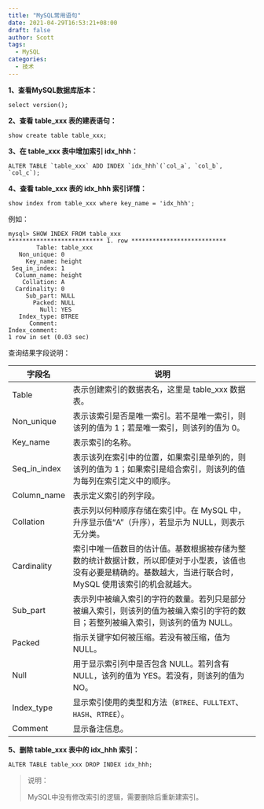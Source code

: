 ```yaml
---
title: "MySQL常用语句"
date: 2021-04-29T16:53:21+08:00
draft: false
author: Scott
tags:
  - MySQL
categories:
  - 技术
---
```


**1、查看MySQL数据库版本：**

```mysql
select version();
```

**2、查看 table_xxx 表的建表语句：**

```mysql
show create table table_xxx;
```

**3、在 table_xxx 表中增加索引 idx_hhh：**

```mysql
ALTER TABLE `table_xxx` ADD INDEX `idx_hhh`(`col_a`, `col_b`, `col_c`);
```

**4、查看 table_xxx 表的 idx_hhh 索引详情：**

```mysql
show index from table_xxx where key_name = 'idx_hhh';
```

例如：

```mysql
mysql> SHOW INDEX FROM table_xxx
*************************** 1. row ***************************
        Table: table_xxx
   Non_unique: 0
     Key_name: height
 Seq_in_index: 1
  Column_name: height
    Collation: A
  Cardinality: 0
     Sub_part: NULL
       Packed: NULL
         Null: YES
   Index_type: BTREE
      Comment:
Index_comment:
1 row in set (0.03 sec)
```

查询结果字段说明：

| 字段名       | 说明                                                         |
| ------------ | ------------------------------------------------------------ |
| Table        | 表示创建索引的数据表名，这里是 table_xxx 数据表。            |
| Non_unique   | 表示该索引是否是唯一索引。若不是唯一索引，则该列的值为 1；若是唯一索引，则该列的值为 0。 |
| Key_name     | 表示索引的名称。                                             |
| Seq_in_index | 表示该列在索引中的位置，如果索引是单列的，则该列的值为 1；如果索引是组合索引，则该列的值为每列在索引定义中的顺序。 |
| Column_name  | 表示定义索引的列字段。                                       |
| Collation    | 表示列以何种顺序存储在索引中。在 MySQL 中，升序显示值“A”（升序），若显示为 NULL，则表示无分类。 |
| Cardinality  | 索引中唯一值数目的估计值。基数根据被存储为整数的统计数据计数，所以即使对于小型表，该值也没有必要是精确的。基数越大，当进行联合时，MySQL 使用该索引的机会就越大。 |
| Sub_part     | 表示列中被编入索引的字符的数量。若列只是部分被编入索引，则该列的值为被编入索引的字符的数目；若整列被编入索引，则该列的值为 NULL。 |
| Packed       | 指示关键字如何被压缩。若没有被压缩，值为 NULL。              |
| Null         | 用于显示索引列中是否包含 NULL。若列含有 NULL，该列的值为 YES。若没有，则该列的值为 NO。 |
| Index_type   | 显示索引使用的类型和方法（`BTREE`、`FULLTEXT`、`HASH`、`RTREE`）。 |
| Comment      | 显示备注信息。                                               |

**5、删除 table_xxx 表中的 idx_hhh 索引：**

```mysql
ALTER TABLE table_xxx DROP INDEX idx_hhh;
```

> 说明：
>
> MySQL中没有修改索引的逻辑，需要删除后重新建索引。

